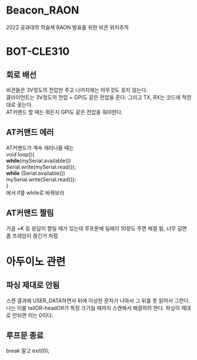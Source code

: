 # Beacon_RAON
2022 공과대학 학술제 RAON 발표를 위한 비콘 위치추적

# BOT-CLE310
## 회로 배선
비콘들은 3V정도의 전압만 주고 나머지에는 아무것도 꽂지 않는다. <br>
클라이언트는 3V정도의 전압 + GPI도 같은 전압을 준다. 그리고 TX, RX는 코드에 적힌대로 꽂는다. <br>
AT커맨드 할 때는 뭐든지 GPI도 같은 전압을 줘야한다.

## AT커맨드 에러
AT커맨드가 계속 에러나올 때는 <br>
void loop(){ <br>
**while**(mySerial.available()) <br>
  Serial.write(mySerial.read()); <br>
**while** (Serial.available())  <br>
  mySerial.write(Serial.read());<br>
} <br>
에서 if를 while로 바꿔보라

## AT커맨드 짤림
가끔 +K 등 응답이 짤릴 때가 있는데 루프문에 딜레이 10정도 주면 해결 됨, 너무 길면 좀 프레임이 끊긴거 처럼 

# 아두이노 관련 
## 파싱 제대로 안됨
스캔 결과에 USER_DATA하면서 뒤에 이상한 문자가 나와서 그 뒤를 못 읽어서 그런다. <br>
나는 이를 tailOR-headOR가 특정 크기일 때까지 스캔해서 해결하려 한다. 파싱이 제대로 안되면 이는 0이다. <br>

## 루프문 종료
break 말고 exit(0); 

